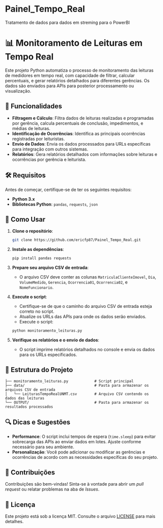 # Painel_Tempo_Real
 Tratamento de dados para dados em streming para o PowerBI


# 📊 Monitoramento de Leituras em Tempo Real

Este projeto Python automatiza o processo de monitoramento das leituras de medidores em tempo real, com capacidade de filtrar, calcular percentuais, e gerar relatórios detalhados para diferentes gerências. Os dados são enviados para APIs para posterior processamento ou visualização.

## 🚀 Funcionalidades

- **Filtragem e Cálculo**: Filtra dados de leituras realizadas e programadas por gerência, calcula percentuais de conclusão, impedimentos, e médias de leituras.
- **Identificação de Ocorrências**: Identifica as principais ocorrências registradas por leituristas.
- **Envio de Dados**: Envia os dados processados para URLs específicas para integração com outros sistemas.
- **Relatórios**: Gera relatórios detalhados com informações sobre leituras e ocorrências por gerência e leiturista.

## 🛠️ Requisitos

Antes de começar, certifique-se de ter os seguintes requisitos:

- **Python 3.x**
- **Bibliotecas Python**: `pandas`, `requests`, `json`

## 🚀 Como Usar

1. **Clone o repositório**:
    ```bash
    git clone https://github.com/ericfp87/Painel_Tempo_Real.git
    ```

2. **Instale as dependências**:
    ```bash
    pip install pandas requests
    ```

3. **Prepare seu arquivo CSV de entrada**:
   - O arquivo CSV deve conter as colunas `MatriculaClienteImovel`, `Dia`, `VolumeMedido`, `Gerencia`, `Ocorrencia01`, `Ocorrencia02`, e `NomeFuncionario`.

4. **Execute o script**:
    - Certifique-se de que o caminho do arquivo CSV de entrada esteja correto no script.
    - Atualize os URLs das APIs para onde os dados serão enviados.
    - Execute o script:
    ```bash
    python monitoramento_leituras.py
    ```

5. **Verifique os relatórios e o envio de dados**:
   - O script imprime relatórios detalhados no console e envia os dados para os URLs especificados.

## 📂 Estrutura do Projeto

```plaintext
├── monitoramento_leituras.py            # Script principal
├── data/                                # Pasta para armazenar os arquivos CSV de entrada
│   └── LeiturasTempoRealUNMT.csv        # Arquivo CSV contendo os dados das leituras
└── OUTPUT/                              # Pasta para armazenar os resultados processados
```

## 🔍 Dicas e Sugestões

- **Performance**: O script inclui tempos de espera (`time.sleep`) para evitar sobrecarga das APIs ao enviar dados em lotes. Ajuste conforme necessário para seu ambiente.
- **Personalização**: Você pode adicionar ou modificar as gerências e ocorrências de acordo com as necessidades específicas do seu projeto.

## 🤝 Contribuições

Contribuições são bem-vindas! Sinta-se à vontade para abrir um *pull request* ou relatar problemas na aba de *Issues*.

## 📄 Licença

Este projeto está sob a licença MIT. Consulte o arquivo [LICENSE](LICENSE) para mais detalhes.